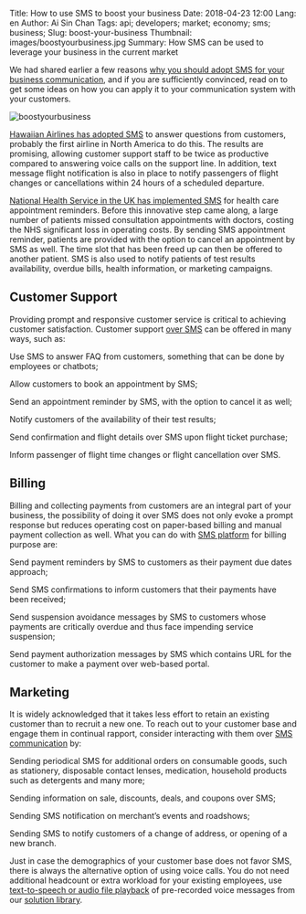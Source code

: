 Title: How to use SMS to boost your business
Date: 2018-04-23 12:00
Lang: en
Author: Ai Sin Chan
Tags: api; developers; market; economy; sms; business;
Slug: boost-your-business
Thumbnail: images/boostyourbusiness.jpg
Summary: How SMS can be used to leverage your business in the current market

We had shared earlier a few reasons [why you should adopt SMS for your business communication](https://blog.xoxzo.com/2018/04/06/why-adopt-sms/), and if you are sufficiently convinced, read on to get some ideas on how you can apply it to your communication system with your customers.

![boostyourbusiness](/images/boostyourbusiness.jpg)

[Hawaiian Airlines has adopted SMS](https://skift.com/2017/08/11/hawaiian-airlines-is-handling-customer-service-inquiries-via-text-message/) to answer questions from customers, probably the first airline in North America to do this. The results are promising, allowing customer support staff to be twice as productive compared to answering voice calls on the support line. In addition, text message flight notification is also in place to notify passengers of flight changes or cancellations within 24 hours of a scheduled departure.

[National Health Service in the UK has implemented SMS](http://www.m-science.com/healthcare-nhs-services-adopt-sms-appointment-reminders/) for health care appointment reminders. Before this innovative step came along, a large number of patients missed consultation appointments with doctors, costing the NHS significant loss in operating costs.  By sending SMS appointment reminder, patients are provided with the option to cancel an appointment by SMS as well. The time slot that has been freed up can then be offered to another patient. SMS is also used to notify patients of test results availability, overdue bills, health information, or marketing campaigns.

## Customer Support

Providing prompt and responsive customer service is critical to achieving customer satisfaction. Customer support [over SMS](https://www.xoxzo.com/en/about/sms-api/) can be offered in many ways, such as:

Use SMS to answer FAQ from customers, something that can be done by employees or chatbots;

Allow customers to book an appointment by SMS;

Send an appointment reminder by SMS, with the option to cancel it as well;

Notify customers of the availability of their test results;

Send confirmation and flight details over SMS upon flight ticket purchase;

Inform passenger of flight time changes or flight cancellation over SMS.

## Billing

Billing and collecting payments from customers are an integral part of your business, the possibility of doing it over SMS does not only evoke a prompt response but reduces operating cost on paper-based billing and manual payment collection as well. What you can do with [SMS platform](https://www.xoxzo.com/en/about/sms-api/) for billing purpose are:

Send payment reminders by SMS to customers as their payment due dates approach;

Send SMS confirmations to inform customers that their payments have been received;

Send suspension avoidance messages by SMS to customers whose payments are critically overdue and thus face impending service suspension;

Send payment authorization messages by SMS which contains URL for the customer to make a payment over web-based portal.

## Marketing

It is widely acknowledged that it takes less effort to retain an existing customer than to recruit a new one. To reach out to your customer base and engage them in continual rapport, consider interacting with them over [SMS communication](https://www.xoxzo.com/en/about/sms-api/) by:

Sending periodical SMS for additional orders on consumable goods, such as stationery, disposable contact lenses, medication, household products such as detergents and many more;

Sending information on sale, discounts, deals, and coupons over SMS;

Sending SMS notification on merchant’s events and roadshows;

Sending SMS to notify customers of a change of address, or opening of a new branch.

Just in case the demographics of your customer base does not favor SMS, there is always the alternative option of using voice calls. You do not need additional headcount or extra workload for your existing employees, use [text-to-speech or audio file playback](https://www.xoxzo.com/en/about/voice-api/) of pre-recorded voice messages from our [solution library](https://www.xoxzo.com/en/).
